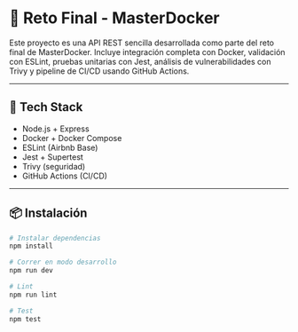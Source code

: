 # 🚀 Reto Final - MasterDocker

Este proyecto es una API REST sencilla desarrollada como parte del reto final de MasterDocker. Incluye integración completa con Docker, validación con ESLint, pruebas unitarias con Jest, análisis de vulnerabilidades con Trivy y pipeline de CI/CD usando GitHub Actions.

---

## 🔧 Tech Stack

- Node.js + Express
- Docker + Docker Compose
- ESLint (Airbnb Base)
- Jest + Supertest
- Trivy (seguridad)
- GitHub Actions (CI/CD)

---

## 📦 Instalación

```bash
# Instalar dependencias
npm install

# Correr en modo desarrollo
npm run dev

# Lint
npm run lint

# Test
npm test
